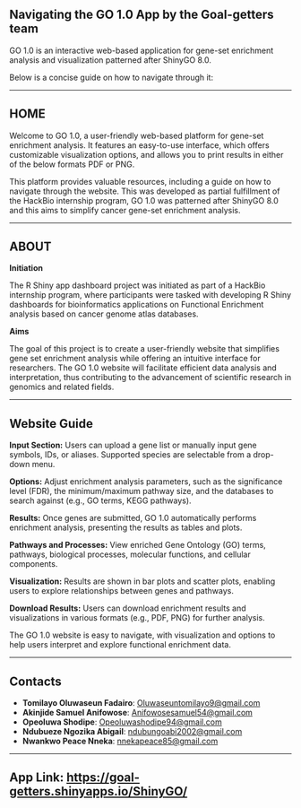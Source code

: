 ## **Navigating the GO 1.0 App by the Goal-getters team**

GO 1.0 is an interactive web-based application for gene-set enrichment analysis and visualization patterned after ShinyGO 8.0.

Below is a concise guide on how to navigate through it:

---

## **HOME**

Welcome to GO 1.0, a user-friendly web-based platform for gene-set enrichment analysis. It features an easy-to-use interface, which offers customizable visualization options, and allows you to print results in either of the below formats PDF or PNG.

This platform provides valuable resources, including a guide on how to navigate through the website. This was developed as partial fulfillment of the HackBio internship program, GO 1.0 was patterned after ShinyGO 8.0 and this aims to simplify cancer gene-set enrichment analysis.

---

## **ABOUT**

**Initiation**

The R Shiny app dashboard project was initiated as part of a HackBio internship program, where participants were tasked with developing R Shiny dashboards for bioinformatics applications on Functional Enrichment analysis based on cancer genome atlas databases.


**Aims**

The goal of this project is to create a user-friendly website that simplifies gene set enrichment analysis while offering an intuitive interface for researchers. The GO 1.0 website will facilitate efficient data analysis and interpretation, thus contributing to the advancement of scientific research in genomics and related fields.

---

## **Website Guide**

**Input Section:** Users can upload a gene list or manually input gene symbols, IDs, or aliases. Supported species are selectable from a drop-down menu.

**Options:** Adjust enrichment analysis parameters, such as the significance level (FDR), the minimum/maximum pathway size, and the databases to search against (e.g., GO terms, KEGG pathways).

**Results:** Once genes are submitted, GO 1.0 automatically performs enrichment analysis, presenting the results as tables and plots.

**Pathways and Processes:** View enriched Gene Ontology (GO) terms, pathways, biological processes, molecular functions, and cellular components.

**Visualization:** Results are shown in bar plots and scatter plots, enabling users to explore relationships between genes and pathways.

**Download Results:** Users can download enrichment results and visualizations in various formats (e.g., PDF, PNG) for further analysis.

The GO 1.0 website is easy to navigate, with visualization and options to help users interpret and explore functional enrichment data.

---

## **Contacts**
- **Tomilayo Oluwaseun Fadairo**: [Oluwaseuntomilayo9@gmail.com](mailto:Oluwaseuntomilayo9@gmail.com)
- **Akinjide Samuel Anifowose**: [Anifowosesamuel54@gmail.com](mailto:Anifowosesamuel54@gmail.com)
- **Opeoluwa Shodipe**: [Opeoluwashodipe94@gmail.com](mailto:Opeoluwashodipe94@gmail.com)
- **Ndubueze Ngozika Abigail**: [ndubungoabi2002@gmail.com](mailto:ndubungoabi2002@gmail.com)
- **Nwankwo Peace Nneka**: [nnekapeace85@gmail.com](mailto:nnekapeace85@gmail.com)

---

## **App Link:** https://goal-getters.shinyapps.io/ShinyGO/
